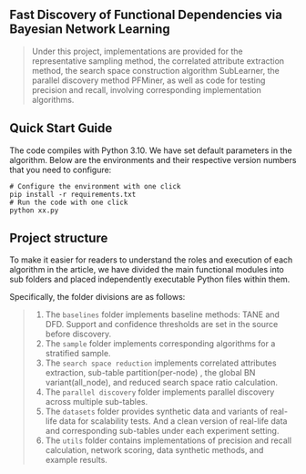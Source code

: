 ## Fast Discovery of Functional Dependencies via Bayesian Network Learning


> Under this project, implementations are provided for the representative sampling method,  the correlated attribute extraction method, the search space construction algorithm SubLearner,  the parallel discovery method PFMiner, as well as code for testing precision and recall, involving corresponding implementation algorithms.

## Quick Start Guide

The code compiles with Python 3.10. We have set default parameters in the algorithm. Below are the environments and their respective version numbers that you need to configure:

```
# Configure the environment with one click
pip install -r requirements.txt
# Run the code with one click
python xx.py
```

## Project structure

To make it easier for readers to understand the roles and execution of each algorithm in the article, we have divided the main functional modules into sub folders and placed independently executable Python files within them.

Specifically, the folder divisions are as follows:

> 1. The `baselines` folder implements baseline methods: TANE and DFD. Support and confidence thresholds are set in the source before discovery.
> 2. The `sample` folder implements corresponding algorithms for a stratified sample.
> 3. The `search space reduction` implements correlated attributes extraction, sub-table partition(per-node) ,  the global BN variant(all_node), and reduced search space ratio calculation.
> 4. The `parallel discovery` folder implements parallel discovery across multiple sub-tables.
> 5. The `datasets` folder provides synthetic data and variants of real-life data for scalability tests. And a clean version of real-life data and corresponding sub-tables under each experiment setting.
> 6. The `utils` folder contains implementations of precision and recall calculation, network scoring, data synthetic methods, and example results.
